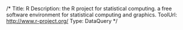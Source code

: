 /*
Title: R
Description: the R project for statistical computing.  a free software environment for statistical computing and graphics.
ToolUrl: http://www.r-project.org/
Type: DataQuery
*/